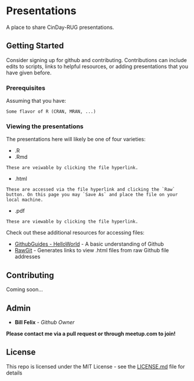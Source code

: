 # Presentations

A place to share CinDay-RUG presentations.

## Getting Started

Consider signing up for github and contributing. Contributions can include edits to scripts, links to helpful resources, or adding presentations that you have given before.

### Prerequisites

Assuming that you have:

```
Some flavor of R (CRAN, MRAN, ...)
```

### Viewing the presentations

The presentations here will likely be one of four varieties:

* .R
* .Rmd

```
These are veiwable by clicking the file hyperlink.
```

* .html

```
These are accessed via the file hyperlink and clicking the `Raw` button. On this page you may `Save As` and place the file on your local machine.
```

* .pdf

```
These are viewable by clicking the file hyperlink.
```

Check out these additional resources for accessing files:

* [GithubGuides - HelloWorld](https://guides.github.com/activities/hello-world/) - A basic understanding of Github
* [RawGit](https://rawgit.com/) - Generates links to view .html files from raw Github file addresses

## Contributing

Coming soon...

## Admin

* **Bill Felix** - *Github Owner*

__Please contact me via a pull request or through meetup.com to join!__

## License

This repo is licensed under the MIT License - see the [LICENSE.md](LICENSE.md) file for details
